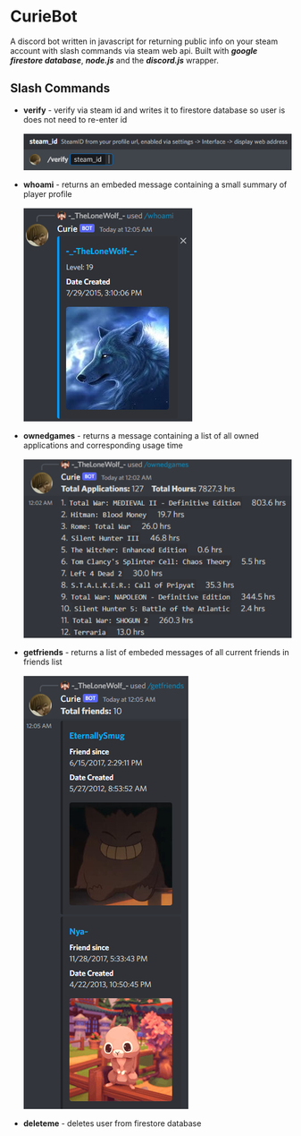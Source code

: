 # CurieBot
A discord bot written in javascript for returning public info on your steam account with slash commands via steam web api. 
Built with ***google firestore database***, ***node.js*** and the ***discord.js*** wrapper.

## Slash Commands

- **verify** - verify via steam id and writes it to firestore database so user is does not need to re-enter id  <br><br>
![verify!](/images/verify.png "verify")

- **whoami** - returns an embeded message containing a small summary of player profile  <br><br>
![whoami!](/images/whoami.png "whoami")

- **ownedgames** -  returns a message containing a list of all owned applications and corresponding usage time  <br><br>
![getownedgames!](/images/getOwnedGames.png "getownedgames")

- **getfriends** -  returns a list of embeded messages of all current friends in friends list  <br><br>
![getfriends!](/images/getFriends.png "getfriends")

- **deleteme** -  deletes user from firestore database  <br><br>
